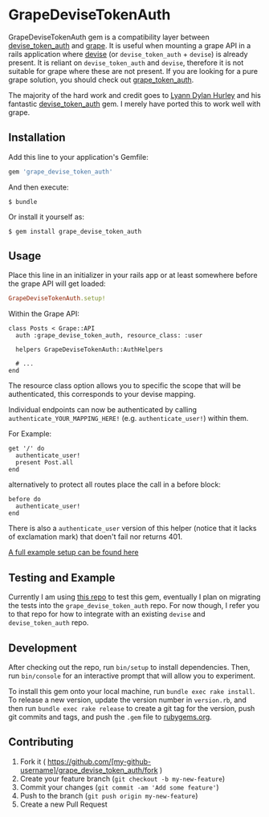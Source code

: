 # GrapeDeviseTokenAuth

GrapeDeviseTokenAuth gem is a compatibility layer between [devise_token_auth][1]
and [grape][2]. It is useful when mounting a grape API in a rails application
where [devise][3] (or `devise_token_auth` + `devise`) is already present. It is
reliant on `devise_token_auth` and `devise`, therefore it is not suitable for
grape where these are not present. If you are looking for a pure grape solution,
you should check out [grape\_token\_auth][gta].

The majority of the hard work and credit goes to [Lyann Dylan Hurley][4] and his
fantastic [devise_token_auth][1] gem.  I merely have ported this to work well
with grape.

## Installation

Add this line to your application's Gemfile:

```ruby
gem 'grape_devise_token_auth'
```

And then execute:

    $ bundle

Or install it yourself as:

    $ gem install grape_devise_token_auth

## Usage

Place this line in an initializer in your rails app or at least somewhere before
the grape API will get loaded:

```ruby
GrapeDeviseTokenAuth.setup!
```

Within the Grape API:

```
class Posts < Grape::API
  auth :grape_devise_token_auth, resource_class: :user

  helpers GrapeDeviseTokenAuth::AuthHelpers

  # ...
end
```

The resource class option allows you to specific the scope that will be
authenticated, this corresponds to your devise mapping.

Individual endpoints can now be authenticated by calling `authenticate_YOUR_MAPPING_HERE!` (e.g. `authenticate_user!`)
within them.

For Example:

```
get '/' do
  authenticate_user!
  present Post.all
end
```

alternatively to protect all routes place the call in a before block:

```
before do
  authenticate_user!
end
```

There is also a `authenticate_user` version of this helper (notice that it lacks of exclamation mark) that doen't fail nor returns 401.

[A full example setup can be found here][6]

## Testing and Example

Currently I am using [this repo][5] to test this gem, eventually I plan on
migrating the tests into the `grape_devise_token_auth` repo. For now though, I
refer you to that repo for how to integrate with an existing `devise` and
`devise_token_auth` repo.

## Development

After checking out the repo, run `bin/setup` to install dependencies. Then, run `bin/console` for an interactive prompt that will allow you to experiment.

To install this gem onto your local machine, run `bundle exec rake install`. To release a new version, update the version number in `version.rb`, and then run `bundle exec rake release` to create a git tag for the version, push git commits and tags, and push the `.gem` file to [rubygems.org](https://rubygems.org).

## Contributing

1. Fork it ( https://github.com/[my-github-username]/grape_devise_token_auth/fork )
2. Create your feature branch (`git checkout -b my-new-feature`)
3. Commit your changes (`git commit -am 'Add some feature'`)
4. Push to the branch (`git push origin my-new-feature`)
5. Create a new Pull Request

[1]: https://github.com/lynndylanhurley/devise_token_auth
[2]: https://github.com/intridea/grape
[3]: https://github.com/plataformatec/devise
[4]: https://github.com/lynndylanhurley
[5]: https://github.com/mcordell/rails_grape_auth
[6]: https://github.com/mcordell/rails_grape_auth/blob/7ca6b2f3d989fc23824aaf40fc353fc3e8de40ec/app/api/grape_api/posts.rb
[gta]: https://github.com/mcordell/grape_token_auth
